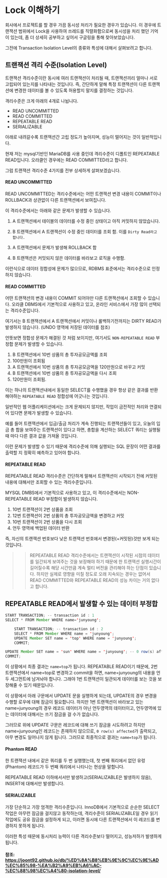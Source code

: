 # Lock 이해하기

회사에서 프로젝트를 할 경우 가끔 동시성 처리가 필요한 경우가 있습니다. 이 경우에 트랜잭션 범위에서 Lock을 사용하여 쓰레드를 직렬화함으로써 동시성을 처리 했던 기억이 있는데, 좀 더 상세히 공부하고 싶어서 구글링을 통해 찾아보았습니다.

그전에 Transaction Isolation Level의 종류와 특성에 대해서 살펴보려고 합니다.

## 트랜잭션 격리 수준(Isolation Level)

트랜잭션 격리수준이란 동시에 여러 트랜잭션이 처리될 때, 트랜잭션끼리 얼마나 서로 고립되어 있는지를 나타내는 것입니다. 즉, 간단하게 말해 특정 트랜잭션이 다른 트랜잭션에 변경한 데이터를 볼 수 있도록 허용할지 말지를 결정하는 것입니다.

격리수준은 크게 아래의 4개로 나뉩니다.

- READ UNCOMMITTED
- READ COMMITTED
- REPEATABLE READ
- SERIALIZABLE

아래로 내려갈수록 트랜잭션간 고립 정도가 높아지며, 성능이 떨어지는 것이 일반적입니다.

현재 저는 mysql기반인 MariaDB를 사용 중인데 격리수준이 디폴트인 REPEATABLE READ입니다. 오라클인 경우에는 READ COMMITTED라고 합니다.

그럼 트랜잭션 격리수준 4가지를 전부 상세하게 살펴보겠습니다.

#### READ UNCOMMITTED

READ UNCOMMITTED는 격리수준에서는 어떤 트랜잭션 변경 내용이 COMMIT이나 ROLLBACK과 상관없이 다른 트랜잭션에서 보여집니다.

이 격리수준에서는 아래와 같은 문제가 발생할 수 있습니다.

1. A 트랜잭션에서 테이블의 데이터를 수정 중인 상태이고 아직 커밋하지 않았습니다.

2. B 트랜잭션에서 A 트랜잭션이 수정 중인 데이터를 조회 함. 이를 `Dirty Read라고 합니다.`

3. A 트랜잭션에서 문제가 발생해 ROLLBACK 함
4. B 트랜잭션은 커밋되지 않은 데이터를 바라보고 로직을 수행함.

이런식으로 데이터 정합성에 문제가 많으므로, RDBMS 표준에서는 격리수준으로 인정하지 않습니다.

#### READ COMMITTED

어떤 트랜잭션의 변경 내용이 COMMIT 되어야만 다른 트랜잭션에서 조회할 수 있습니다. 오라클 DBMS에서 기본적으로 사용하고 있고, 온라인 서비스에서 가장 많이 선택되는 격리수준입니다.

여기서는 B 트랜잭션에서 A 트랜잭션에서 커밋이나 롤백하기전까지는  DIRTY READ가 발생하지 않습니다. (UNDO 영역에 저장된 데이터를 참조)

언뜻보면 정합성 문제가 해결된 것 처럼 보이지만, 여기서도 `NON-REPEATABLE READ` 부정합 문제가 발생할 수 있습니다.

1. B 트랜잭션에서 10번 상품의 총 투자공모금액를 조회
2. 100만원이 조회됨
3. A 트랜잭션에서 10번 상품의 총 투자공모금액을 120만원으로 바꾸고 커밋
4. B 트랜잭션에서 10번 상품의 총 투자공모금액을 다시 조회
5. 120만원이 조회됨.

이는 하나의 트랜잭션내에서 동일한 SELECT를 수행했을 경우 항상 같은 결과를 반환해야하는 `REPEATABLE READ` 정합성에 어긋나는 것입니다.

일반적인 웹 어플리케이션에서는 크게 문제되지 않지만, 작업이 금전적인 처리와 연결되어 있다면 문제가 발생할 수 있습니다.

예를 들어 트랜잭션에서 입금/출금 처리가 계속 진행되는 트랜잭션들이 있고, 오늘의 입금 총 합을 보여주는 트랜잭션이 있다고 하면, 총합을 계산하는 SELECT 쿼리는 실행될 때 마다 다른 결과 값을 가져올 것입니다.

이런 문제가 발생할 수 있기 때문에 격리수준에 의해 실행되는 SQL 문장이 어떤 결과를 출력할 지 정확히 예측하고 있어야 합니다.

#### REPEATABLE READ

REPEATABLE READ 격리수준은 간단하게 말해서 트랜잭션이 시작되기 전에 커밋된 내용에 대해서만 조회할 수 있는 격리수준입니다.

MYSQL DMBS에서 기본적으로 사용하고 있고, 이 격리수준에서는 NON-REPEATABLE READ 부정합이 발생하지 않습니다.

1. 10번 트랜잭션이 2번 상품을 조회
2. 12번 트랜잭션이 2번 상품의 총 투자공모금액을 변경하고 커밋
3. 10번 트랜잭션이 2번 상품을 다시 조회
4. 언두 영역에 백업된 데이터 반환

즉, 자신의 트랜잭션 번호보다 낮은 트랜잭션 번호에서 변경된(+커밋된)것만 보게 되는 것입니다.

>> REPEATABLE READ 격리수준에서는 트랜잭션이 시작된 시점의 데이터를 일간되게 보여주는 것을 보장해야 하기 때문에 한 트랜잭션 실행시간이 길어질수록 해당 시간만큼 계속 멀티 버전을 관리해야 하는 단점이 있습니다.
하지만 실제로 영향을 미칠 정도로 오래 지속되는 경우는 없어서 READ COMMITTED와 REPEATABLE READ의 성능 차이는 거의 없다고 합니다.


## REPEATABLE READ에서 발생할 수 있는 데이터 부정합

```java
START TRANSACTION; -- transaction id : 1
SELECT * FROM Member WHERE name='junyoung';

    START TRANSACTION; -- transaction id : 2
    SELECT * FROM Member WHERE name = 'junyoung';
    UPDATE Member SET name = 'top' WHERE name = 'junyoung';
    COMMIT;

UPDATE Member SET name = 'sun' WHERE name = 'junyoung'; -- 0 row(s) affected
COMMIT;
```

이 상황에서 최종 결과는 `name=top`가 됩니다. REPEATABLE READ이기 때문에, 2번 트랜잭션에서 name=top로 변경하고 commit을 하면, name=junyoung의 내용을 언두 세그먼트에 남겨놔야 합니다.
그래야 1번 트랜잭션이 일관되게 데이터를 보는 것을 보장해줄 수 있기 때문입니다.

이 상황에서 아래 구문에서 UPDATE 문을 실행하게 되는데, UPDATE의 경우 변경을 수행할 로우에 대해 잠금이 필요합니다. 하지만 1번 트랜잭션이 바라보고 있는 name=junyoung의 경우 레코드 데이터가 아닌 언두영역의 데이터이고, 언두영역에 있는 데이터에 대해서는 쓰기 잠금을 걸 수가 없습니다.

그러므로 위에 UPDATE 구문은 레코드에 대해 쓰기 잠금을 시도하려고 하지만 name=junyoung인 레코드는 존재하지 않으므로, `0 row(s) affected`가 출력되고, 아무 변경도 일어나지 않게 됩니다. 그러므로 최종적으로 결과는 `name=top`가 됩니다. 

#### Phantom READ

한 트랜잭션 내에서 같은 쿼리를 두 번 실행했는데, 첫 번째 쿼리에서 없던 유렁(Phantom) 레코드가 두 번째 쿼리에서 나타나는 현상을 말합니다.

REPEATABLE READ 이하에서서만 발생하고(SERIALIZABLE은 발생하지 않음), INSERT에 대해서만 발생합니다.

#### SERIALIZABLE

가장 단순하고 가장 엄격한 격리수준입니다.
InnoDB에서 기본적으로 순순한 SELECT 작업은 아무런 잠금을 걸지않고 동작하는데, 격리수준이 SERIALIZABLE일 경우 읽기 작업에도 공유 잠금을 설정하게 되고, 이러면 동시에 다른 트랜잭션에서 이 레코드를 변경하지 못하게 됩니다.

이러한 특성 때문에 동시처리 능력이 다른 격리수준보다 떨어지고, 성능저하가 발생하게 됩니다.

#### 참조: https://joont92.github.io/db/%ED%8A%B8%EB%9E%9C%EC%9E%AD%EC%85%98-%EA%B2%A9%EB%A6%AC-%EC%88%98%EC%A4%80-isolation-level/
